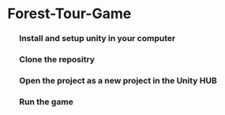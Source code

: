 # Forest-Tour-Game
<ul>
<h3>Install and setup unity in your computer</h3>
<h3>Clone the repositry</h3>
<h3>Open the project as a new project in the Unity HUB</h3>
<h3>Run the game</h3>
</ul>
